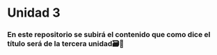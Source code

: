 # <div text-align="center">Unidad 3</div>

### En este repositorio se subirá el contenido que como dice el título será de la tercera unidad🗃️🤔